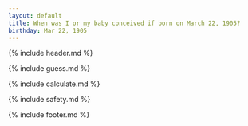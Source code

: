 ```yaml
---
layout: default
title: When was I or my baby conceived if born on March 22, 1905?
birthday: Mar 22, 1905
---
```


{% include header.md %}

{% include guess.md %}

{% include calculate.md %}

{% include safety.md %}

{% include footer.md %}



